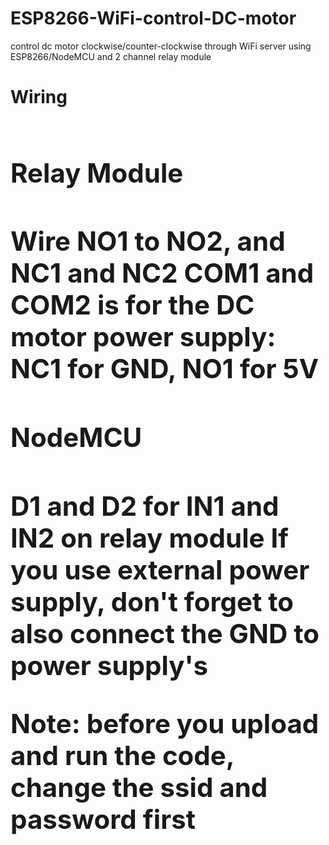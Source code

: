 # ESP8266-WiFi-control-DC-motor
control dc motor clockwise/counter-clockwise through WiFi server using ESP8266/NodeMCU and 2 channel relay module

**<h1>Wiring<h1/>**
  <h2>Relay Module<h2/>
    Wire NO1 to NO2, and NC1 and NC2
    COM1 and COM2 is for the DC motor
    power supply: NC1 for GND, NO1 for 5V
    
  <h2>NodeMCU<h2/>
    D1 and D2 for IN1 and IN2 on relay module
    If you use external power supply, don't forget to also connect the GND to power supply's
    
Note: before you upload and run the code, change the ssid and password first
